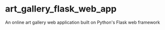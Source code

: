 # art_gallery_flask_web_app
An online art gallery web application built on Python's Flask web framework
